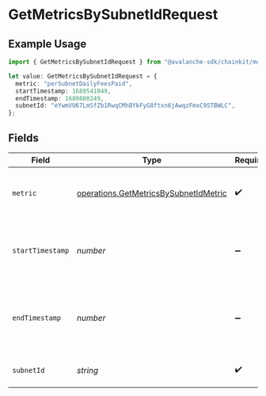 # GetMetricsBySubnetIdRequest

## Example Usage

```typescript
import { GetMetricsBySubnetIdRequest } from "@avalanche-sdk/chainkit/models/operations";

let value: GetMetricsBySubnetIdRequest = {
  metric: "perSubnetDailyFeesPaid",
  startTimestamp: 1689541049,
  endTimestamp: 1689800249,
  subnetId: "eYwmVU67LmSfZb1RwqCMhBYkFyG8ftxn6jAwqzFmxC9STBWLC",
};
```

## Fields

| Field                                                                                          | Type                                                                                           | Required                                                                                       | Description                                                                                    | Example                                                                                        |
| ---------------------------------------------------------------------------------------------- | ---------------------------------------------------------------------------------------------- | ---------------------------------------------------------------------------------------------- | ---------------------------------------------------------------------------------------------- | ---------------------------------------------------------------------------------------------- |
| `metric`                                                                                       | [operations.GetMetricsBySubnetIdMetric](../../models/operations/getmetricsbysubnetidmetric.md) | :heavy_check_mark:                                                                             | Which metric to fetch for given subnet ID.                                                     | perSubnetDailyFeesPaid                                                                         |
| `startTimestamp`                                                                               | *number*                                                                                       | :heavy_minus_sign:                                                                             | Query param for retrieving items after a specific timestamp.                                   | 1689541049                                                                                     |
| `endTimestamp`                                                                                 | *number*                                                                                       | :heavy_minus_sign:                                                                             | Query param for retrieving items before a specific timestamp.                                  | 1689800249                                                                                     |
| `subnetId`                                                                                     | *string*                                                                                       | :heavy_check_mark:                                                                             | The subnet ID to filter by.                                                                    | eYwmVU67LmSfZb1RwqCMhBYkFyG8ftxn6jAwqzFmxC9STBWLC                                              |
